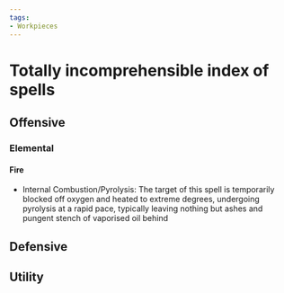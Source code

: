 ```yaml
---
tags:
- Workpieces
---
```


# Totally incomprehensible index of spells

## Offensive

### Elemental

#### Fire

* Internal Combustion/Pyrolysis:
  The target of this spell is temporarily blocked off oxygen and heated to extreme degrees, undergoing pyrolysis at a rapid pace, typically leaving nothing but ashes and pungent stench of vaporised oil behind

## Defensive

## Utility

